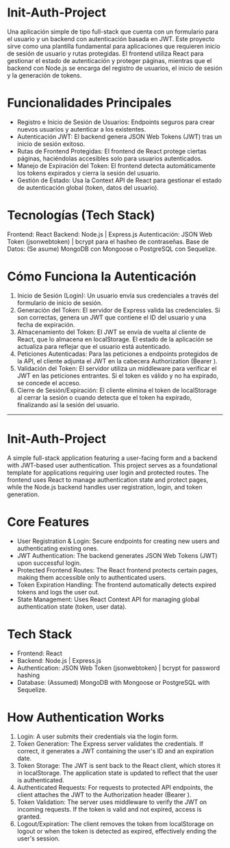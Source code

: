 #  Init-Auth-Project
Una aplicación simple de tipo full-stack que cuenta con un formulario para el usuario y un backend con autenticación basada en JWT. Este proyecto sirve como una plantilla fundamental para aplicaciones que requieren inicio de sesión de usuario y rutas protegidas. El frontend utiliza React para gestionar el estado de autenticación y proteger páginas, mientras que el backend con Node.js se encarga del registro de usuarios, el inicio de sesión y la generación de tokens.

#  Funcionalidades Principales

* Registro e Inicio de Sesión de Usuarios: Endpoints seguros para crear nuevos usuarios y autenticar a los existentes.
* Autenticación JWT: El backend genera JSON Web Tokens (JWT) tras un inicio de sesión exitoso.
* Rutas de Frontend Protegidas: El frontend de React protege ciertas páginas, haciéndolas accesibles solo para usuarios autenticados.
* Manejo de Expiración del Token: El frontend detecta automáticamente los tokens expirados y cierra la sesión del usuario.
* Gestión de Estado: Usa la Context API de React para gestionar el estado de autenticación global (token, datos del usuario).

#  Tecnologías (Tech Stack)

Frontend: React
Backend: Node.js | Express.js
Autenticación: JSON Web Token (jsonwebtoken) | bcrypt para el hasheo de contraseñas.
Base de Datos: (Se asume) MongoDB con Mongoose o PostgreSQL con Sequelize.

#  Cómo Funciona la Autenticación

1. Inicio de Sesión (Login): Un usuario envía sus credenciales a través del formulario de inicio de sesión.
2. Generación del Token: El servidor de Express valida las credenciales. Si son correctas, genera un JWT que contiene el ID del usuario y una fecha de expiración.
3. Almacenamiento del Token: El JWT se envía de vuelta al cliente de React, que lo almacena en localStorage. El estado de la aplicación se actualiza para reflejar que el usuario está autenticado.
4. Peticiones Autenticadas: Para las peticiones a endpoints protegidos de la API, el cliente adjunta el JWT en la cabecera Authorization (Bearer <token>).
5. Validación del Token: El servidor utiliza un middleware para verificar el JWT en las peticiones entrantes. Si el token es válido y no ha expirado, se concede el acceso.
6. Cierre de Sesión/Expiración: El cliente elimina el token de localStorage al cerrar la sesión o cuando detecta que el token ha expirado, finalizando así la sesión del usuario.


---------------------------------------------------------------------------------------------------

# Init-Auth-Project

A simple full-stack application featuring a user-facing form and a backend with JWT-based user authentication. This project serves as a foundational template for applications requiring user login and protected routes. The frontend uses React to manage authentication state and protect pages, while the Node.js backend handles user registration, login, and token generation.

# Core Features

* User Registration & Login: Secure endpoints for creating new users and authenticating existing ones.
* JWT Authentication: The backend generates JSON Web Tokens (JWT) upon successful login.
* Protected Frontend Routes: The React frontend protects certain pages, making them accessible only to authenticated users.
* Token Expiration Handling: The frontend automatically detects expired tokens and logs the user out.
* State Management: Uses React Context API for managing global authentication state (token, user data).


# Tech Stack
* Frontend: React
* Backend: Node.js | Express.js
* Authentication: JSON Web Token (jsonwebtoken) |  bcrypt for password hashing
* Database: (Assumed) MongoDB with Mongoose or PostgreSQL with Sequelize.


# How Authentication Works

1. Login: A user submits their credentials via the login form.
2. Token Generation: The Express server validates the credentials. If correct, it generates a JWT containing the user's ID and an expiration date.
3. Token Storage: The JWT is sent back to the React client, which stores it in localStorage. The application state is updated to reflect that the user is authenticated.
4. Authenticated Requests: For requests to protected API endpoints, the client attaches the JWT to the Authorization header (Bearer <token>).
5. Token Validation: The server uses middleware to verify the JWT on incoming requests. If the token is valid and not expired, access is granted.
6. Logout/Expiration: The client removes the token from localStorage on logout or when the token is detected as expired, effectively ending the user's session.

